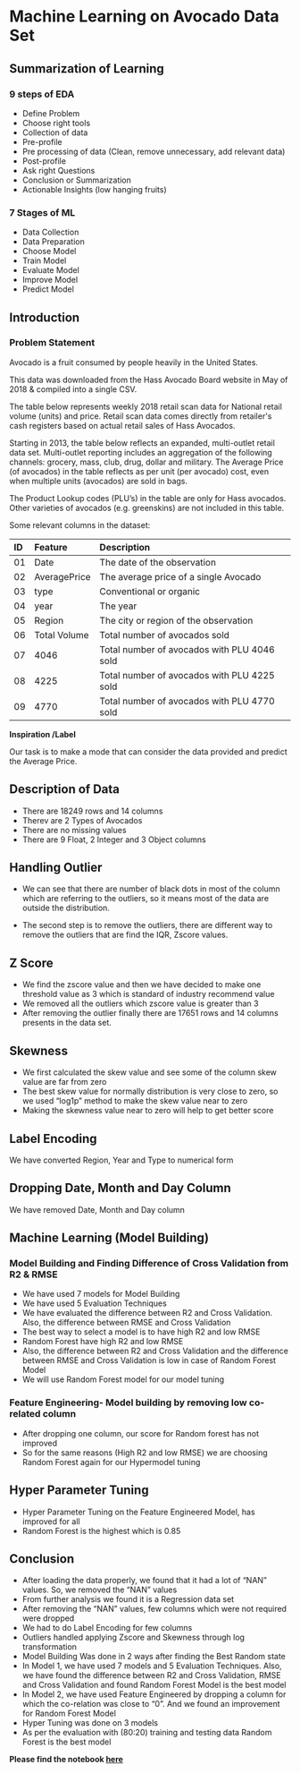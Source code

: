 # Machine Learning on Avocado Data Set
## Summarization of Learning
### 9 steps of EDA
- Define Problem
- Choose right tools
- Collection of data
- Pre-profile
- Pre processing of data (Clean, remove unnecessary, add relevant data)
- Post-profile
- Ask right Questions
- Conclusion or Summarization
- Actionable Insights (low hanging fruits)

### 7 Stages of ML
- Data Collection
- Data Preparation
- Choose Model
- Train Model
- Evaluate Model
- Improve Model
- Predict Model

## Introduction
### Problem Statement

Avocado is a fruit consumed by people heavily in the United States.

This data was downloaded from the Hass Avocado Board website in May of 2018 & compiled into a single CSV.

The table below represents weekly 2018 retail scan data for National retail volume (units) and price. Retail scan data comes directly from retailer's cash registers based on actual retail sales of Hass Avocados.

Starting in 2013, the table below reflects an expanded, multi-outlet retail data set. Multi-outlet reporting includes an aggregation of the following channels: grocery, mass, club, drug, dollar and military. The Average Price (of avocados) in the table reflects as per unit (per avocado) cost, even when multiple units (avocados) are sold in bags.

The Product Lookup codes (PLU’s) in the table are only for Hass avocados. Other varieties of avocados (e.g. greenskins) are not included in this table.

Some relevant columns in the dataset:

|ID|Feature|Description|
|:--|:--|:--|
|01|Date| The date of the observation| 
|02|AveragePrice| The average price of a single Avocado | 
|03|type| Conventional or organic| 
|04|year| The year|
|05|Region| The city or region of the observation |
|06|Total Volume| Total number of avocados sold|
|07|4046| Total number of avocados with PLU 4046 sold|
|08|4225| Total number of avocados with PLU 4225 sold|
|09|4770| Total number of avocados with PLU 4770 sold|

**Inspiration /Label**

Our task is to make a mode that can consider the data provided and predict the Average Price.

## Description of Data

- There are 18249 rows and 14 columns
- Therev are 2 Types of Avocados
- There are no missing values
- There are 9 Float, 2 Integer and 3 Object columns

## Handling Outlier

- We can see that there are number of black dots in most of the column which are referring to the outliers, so it means most of the data are outside the distribution.

- The second step is to remove the outliers, there are different way to remove the outliers that are find the IQR, Zscore values.

## Z Score 
- We find the zscore value and then we have decided to make one threshold value as 3 which is standard of industry recommend value
- We removed all the outliers which zscore value is greater than 3
- After removing the outlier finally there are 17651 rows and 14 columns presents in the data set.

## Skewness
- We first calculated the skew value and see some of the column skew value are far from zero
- The best skew value for normally distribution is very close to zero, so we used “log1p” method to make the skew value near to zero
- Making the skewness value near to zero will help to get better score

## Label Encoding
We have converted Region, Year  and Type to numerical form

## Dropping Date, Month and Day Column
We have removed Date, Month and Day column

## Machine Learning (Model Building)
### Model Building and Finding Difference of Cross Validation from R2 & RMSE

- We have used 7 models for Model Building
- We have used 5 Evaluation Techniques
- We have evaluated the difference between R2 and Cross Validation. Also, the difference between RMSE and Cross Validation
- The best way to select a model is to have high R2 and low RMSE
- Random Forest have high R2 and low RMSE
- Also, the difference between R2 and Cross Validation and the difference between RMSE and Cross Validation is low in case of Random Forest Model
- We will use Random Forest model for our model tuning

### Feature Engineering- Model building by removing low co-related column

- After dropping one column, our score for Random forest has not improved 
- So for the same reasons (High R2 and low RMSE) we are choosing Random Forest again for our Hypermodel tuning

## Hyper Parameter Tuning

- Hyper Parameter Tuning on the Feature Engineered Model, has improved for all
- Random Forest is the highest which is 0.85

## Conclusion

- After loading the data properly, we found that it had a lot of “NAN” values. So, we removed the “NAN” values
- From further analysis we found it is a Regression data set
- After removing the “NAN” values, few columns which were not required were dropped
- We had to do Label Encoding for few columns
- Outliers handled applying Zscore and Skewness through log transformation
- Model Building Was done in 2 ways after finding the Best Random state
- In Model 1, we have used 7 models and 5 Evaluation Techniques. Also, we have found the difference between R2 and Cross Validation, RMSE and Cross Validation and found Random Forest Model is the best model
- In Model 2, we have used Feature Engineered by dropping a column for which the co-relation was close to “0”. And we found an improvement for Random Forest Model
- Hyper Tuning was done on 3 models
- As per the evaluation with (80:20) training and testing data Random Forest is the best model



**Please find the notebook [here](http://https://github.com/kasturi-sahu/Machine_Learning_Projects/blob/main/Avocado/Machine%20Learning%20on%20Avocado%20Data%20Set.ipynb "here")**





